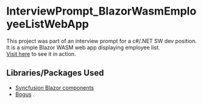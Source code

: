 # InterviewPrompt_BlazorWasmEmployeeListWebApp
This project was part of an interview prompt for a c#/.NET SW dev position.  
It is a simple Blazor WASM web app displaying employee list.  
[Visit here](https://dotnetblazorwasminterviewprompt.azurewebsites.net/) to see it in action.

## Libraries/Packages Used
- [Syncfusion Blazor components](https://www.syncfusion.com/blazor-components)
- [Bogus](https://github.com/bchavez/Bogus) .
